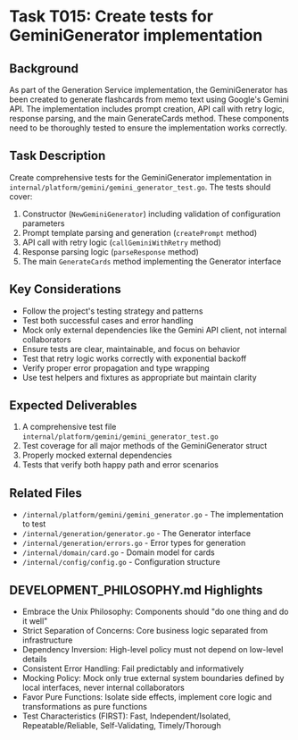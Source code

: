 # Task T015: Create tests for GeminiGenerator implementation

## Background
As part of the Generation Service implementation, the GeminiGenerator has been created to generate flashcards from memo text using Google's Gemini API. The implementation includes prompt creation, API call with retry logic, response parsing, and the main GenerateCards method. These components need to be thoroughly tested to ensure the implementation works correctly.

## Task Description
Create comprehensive tests for the GeminiGenerator implementation in `internal/platform/gemini/gemini_generator_test.go`. The tests should cover:

1. Constructor (`NewGeminiGenerator`) including validation of configuration parameters
2. Prompt template parsing and generation (`createPrompt` method)
3. API call with retry logic (`callGeminiWithRetry` method)
4. Response parsing logic (`parseResponse` method)
5. The main `GenerateCards` method implementing the Generator interface

## Key Considerations
- Follow the project's testing strategy and patterns
- Test both successful cases and error handling
- Mock only external dependencies like the Gemini API client, not internal collaborators
- Ensure tests are clear, maintainable, and focus on behavior
- Test that retry logic works correctly with exponential backoff
- Verify proper error propagation and type wrapping
- Use test helpers and fixtures as appropriate but maintain clarity

## Expected Deliverables
1. A comprehensive test file `internal/platform/gemini/gemini_generator_test.go`
2. Test coverage for all major methods of the GeminiGenerator struct
3. Properly mocked external dependencies
4. Tests that verify both happy path and error scenarios

## Related Files
- `/internal/platform/gemini/gemini_generator.go` - The implementation to test
- `/internal/generation/generator.go` - The Generator interface
- `/internal/generation/errors.go` - Error types for generation
- `/internal/domain/card.go` - Domain model for cards
- `/internal/config/config.go` - Configuration structure

## DEVELOPMENT_PHILOSOPHY.md Highlights
- Embrace the Unix Philosophy: Components should "do one thing and do it well"
- Strict Separation of Concerns: Core business logic separated from infrastructure
- Dependency Inversion: High-level policy must not depend on low-level details
- Consistent Error Handling: Fail predictably and informatively
- Mocking Policy: Mock only true external system boundaries defined by local interfaces, never internal collaborators
- Favor Pure Functions: Isolate side effects, implement core logic and transformations as pure functions
- Test Characteristics (FIRST): Fast, Independent/Isolated, Repeatable/Reliable, Self-Validating, Timely/Thorough
